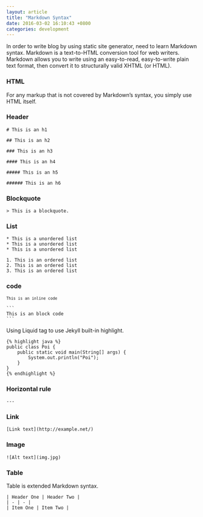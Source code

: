 ```yaml
---
layout: article
title: "Markdown Syntax"
date: 2016-03-02 16:10:43 +0800
categories: development
---
```


In order to write blog by using static site generator, need to learn Markdown syntax. Markdown is a text-to-HTML conversion tool for web writers. Markdown allows you to write using an easy-to-read, easy-to-write plain text format, then convert it to structurally valid XHTML (or HTML).

### HTML

For any markup that is not covered by Markdown’s syntax, you simply use HTML itself.

### Header

`# This is an h1`

`## This is an h2`

`### This is an h3`

`#### This is an h4`

`##### This is an h5`

`###### This is an h6`

### Blockquote

`> This is a blockquote.`

### List

```
* This is a unordered list
* This is a unordered list
* This is a unordered list
```

```
1. This is an ordered list
2. This is an ordered list
3. This is an ordered list
```

### code

<code>`This is an inline code`</code>

````
```
This is an block code
```
````

Using Liquid tag to use Jekyll built-in highlight.

<pre><code>&#123;% highlight java %&#125;
public class Poi {
    public static void main(String[] args) {
        System.out.println("Poi");
    }
}
&#123;% endhighlight %&#125;
</code></pre>

### Horizontal rule

`---`

### Link

`[Link text](http://example.net/)`

### Image

`![Alt text](img.jpg)`

### Table

Table is extended Markdown syntax.

```
| Header One | Header Two |
| - | - |
| Item One | Item Two |
```
